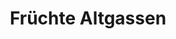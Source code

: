 ---
title: "Früchte Altgassen"
url: /muelheim-an-der-ruhr/fruechte-altgassen/
shop: Gemüse & Obst
---